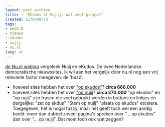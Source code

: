 ```yaml
---
layout: post_archive
title: ! 'Ekudos of Nujij: wat zegt google?'
created: 1179349773
tags:
- web2.0
- nieuws
- ekudos
- nujij
- nu.nl
lang: nl
---
```

[de Nu.nl weblog](http://nu.web-log.nl/nu/2007/05/vergelijking_nu.html) vergeleek Nujij en eKudos. De twee Nederlandse democratische nieuwssites. Ik wil aan het vergelijk door nu.nl nog een vrij relevante factor meegeven: de 'buzz'.

* hoeveel sites hebben het over ["op ekudos"](http://www.google.nl/search?hl=nl&q=%22op+ekudos%22&btnG=Zoeken&meta=)? **circa 666.000**
* hoeveel sites hebben het over ["op nujij](http://www.google.nl/search?hl=nl&q=%22op+nujij%22+-site%3Anujij.nl&btnG=Zoeken&meta=)? **circa 270.000**
"op ekudos" en "op nujij" zijn frasen die veel gebruikt worden in buttons en linkjes en dergelijke: "zet op ekdus" "Stem op nujij" "plaats op ekudos" etcetera. Toegegeven, het is nogal fuzzy, maar het geeft toch wel een aardig beeld: meer dan dubbel zoveel pagina's spreken over "... op ekudos" dan over "... op nujij". Dat moet toch ook wat zeggen?
